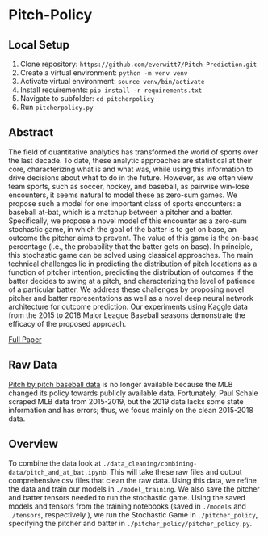 # Pitch-Policy

## Local Setup

1. Clone repository: `https://github.com/everwitt7/Pitch-Prediction.git`
2. Create a virtual environment: `python -m venv venv`
2. Activate virtual environment: `source venv/bin/activate`
3. Install requirements: `pip install -r requirements.txt`
4. Navigate to subfolder: `cd pitcherpolicy`
5. Run `pitcherpolicy.py`

## Abstract 

The field of quantitative analytics has transformed the world of sports over the last decade. To date, these analytic approaches are statistical at their core, characterizing what is and what was, while using this information to drive decisions about what to do in the future. However, as we often view team sports, such as soccer, hockey, and baseball, as pairwise win-lose encounters, it seems natural to model these as zero-sum games. We propose such a model for one important class of sports encounters: a baseball at-bat, which is a matchup between a pitcher and a batter. Specifically, we propose a novel model of this encounter as a zero-sum stochastic game, in which the goal of the batter is to get on base, an outcome the pitcher aims to prevent. The value of this game is the on-base percentage (i.e., the probability that the batter gets on base). In principle, this stochastic game can be solved using classical approaches. The main technical challenges lie in predicting the distribution of pitch locations as a function of pitcher intention, predicting the distribution of outcomes if the batter decides to swing at a pitch, and characterizing the level of patience of a particular batter. We address these challenges by proposing novel pitcher and batter representations as well as a novel deep neural network architecture for outcome prediction. Our experiments using Kaggle data from the 2015 to 2018 Major League Baseball seasons demonstrate the efficacy of the proposed approach.

[Full Paper]()

## Raw Data

[Pitch by pitch baseball data](https://www.kaggle.com/pschale/mlb-pitch-data-20152018) is no longer available because the MLB changed its policy towards publicly available data. Fortunately, Paul Schale scraped MLB data from 2015-2019, but the 2019 data lacks some state information and has errors; thus, we focus mainly on the clean 2015-2018 data.


## Overview

To combine the data look at `./data_cleaning/combining-data/pitch_and_at_bat.ipynb`. This will take these raw files and output comprehensive csv files that clean the raw data. Using this data, we refine the data and train our models in `./model_training`. We also save the pitcher and batter tensors needed to run the stochastic game. Using the saved models and tensors from the training notebooks (saved in `./models` and `./tensors`, respectively ), we run the Stochastic Game in `./pitcher_policy`, specifying the pitcher and batter in `./pitcher_policy/pitcher_policy.py`.
